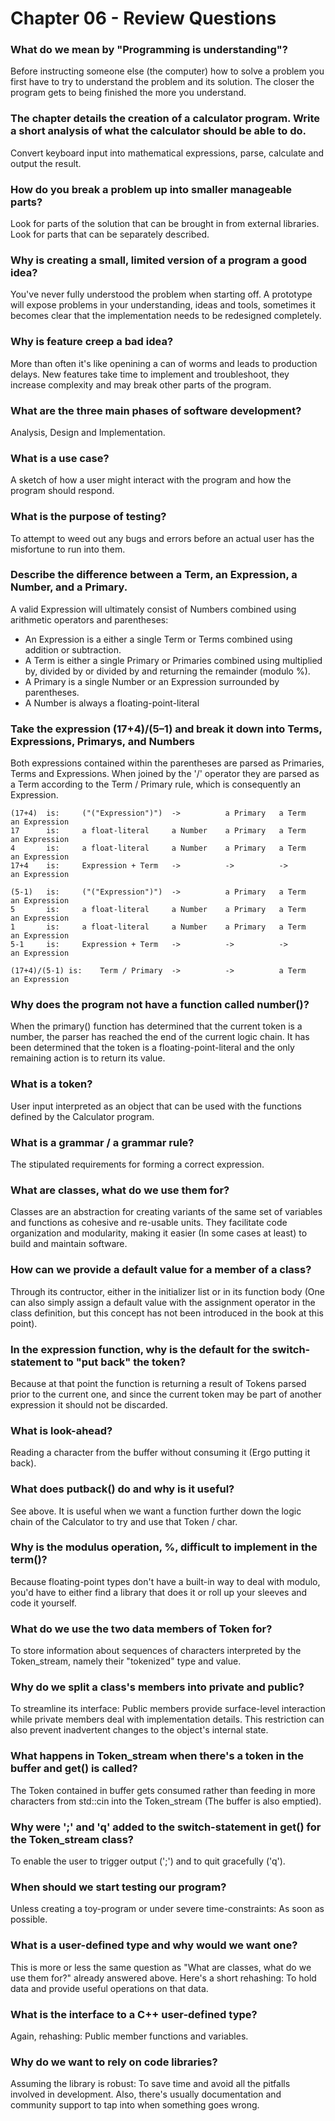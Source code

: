 # Chapter 06 - Review Questions

### What do we mean by "Programming is understanding"?
Before instructing someone else (the computer) how to solve a problem you first have to try to understand the problem and its solution. The closer the program gets to being finished the more you understand.

### The chapter details the creation of a calculator program. Write a short analysis of what the calculator should be able to do.
Convert keyboard input into mathematical expressions, parse, calculate and output the result.

### How do you break a problem up into smaller manageable parts?
Look for parts of the solution that can be brought in from external libraries.
Look for parts that can be separately described.

### Why is creating a small, limited version of a program a good idea?
You've never fully understood the problem when starting off. A prototype will expose problems in your understanding, ideas and tools, sometimes it becomes clear that the implementation needs to be redesigned completely.

### Why is feature creep a bad idea?
More than often it's like openining a can of worms and leads to production delays. New features take time to implement and troubleshoot, they increase complexity and may break other parts of the program.

### What are the three main phases of software development?
Analysis, Design and Implementation.

### What is a use case?
A sketch of how a user might interact with the program and how the program should respond. 

### What is the purpose of testing?
To attempt to weed out any bugs and errors before an actual user has the misfortune to run into them.

### Describe the difference between a Term, an Expression, a Number, and a Primary.
A valid Expression will ultimately consist of Numbers combined using arithmetic operators and parentheses:
- An Expression is a either a single Term or Terms combined using addition or subtraction.
- A Term is either a single Primary or Primaries combined using multiplied by, divided by or divided by and returning the remainder (modulo %).
- A Primary is a single Number or an Expression surrounded by parentheses.
- A Number is always a floating-point-literal

### Take the expression (17+4)/(5–1) and break it down into Terms, Expressions, Primarys, and Numbers
Both expressions contained within the parentheses are parsed as Primaries, Terms and Expressions. When joined by the '/' operator they are parsed as a Term according to the Term / Primary rule, which is consequently an Expression.
```
(17+4)  is:     ("("Expression")")  ->          a Primary   a Term      an Expression
17      is:     a float-literal     a Number    a Primary   a Term      an Expression
4       is:     a float-literal     a Number    a Primary   a Term      an Expression
17+4    is:     Expression + Term   ->          ->          ->          an Expression

(5-1)   is:     ("("Expression")")  ->          a Primary   a Term      an Expression
5       is:     a float-literal     a Number    a Primary   a Term      an Expression
1       is:     a float-literal     a Number    a Primary   a Term      an Expression
5-1     is:     Expression + Term   ->          ->          ->          an Expression

(17+4)/(5-1) is:    Term / Primary  ->          ->          a Term      an Expression
```
### Why does the program not have a function called number()?
When the primary() function has determined that the current token is a number, the parser has reached the end of the current logic chain. It has been determined that the token is a floating-point-literal and the only remaining action is to return its value.

### What is a token?
User input interpreted as an object that can be used with the functions defined by the Calculator program.

### What is a grammar / a grammar rule?
The stipulated requirements for forming a correct expression.

### What are classes, what do we use them for?
Classes are an abstraction for creating variants of the same set of variables and functions as cohesive and re-usable units. They facilitate code organization and modularity, making it easier (In some cases at least) to build and maintain software.

### How can we provide a default value for a member of a class?
Through its contructor, either in the initializer list or in its function body (One can also simply assign a default value with the assignment operator in the class definition, but this concept has not been introduced in the book at this point).

### In the expression function, why is the default for the switch-statement to "put back" the token?
Because at that point the function is returning a result of Tokens parsed prior to the current one, and since the current token may be part of another expression it should not be discarded.

### What is look-ahead?
Reading a character from the buffer without consuming it (Ergo putting it back).

### What does putback() do and why is it useful?
See above. It is useful when we want a function further down the logic chain of the Calculator to try and use that Token / char.

### Why is the modulus operation, %, difficult to implement in the term()?
Because floating-point types don't have a built-in way to deal with modulo, you'd have to either find a library that does it or roll up your sleeves and code it yourself.

### What do we use the two data members of Token for?
To store information about sequences of characters interpreted by the Token_stream, namely their "tokenized" type and value.

### Why do we split a class's members into private and public?
To streamline its interface: Public members provide surface-level interaction while private members deal with implementation details. This restriction can also prevent inadvertent changes to the object's internal state.

### What happens in Token_stream when there's a token in the buffer and get() is called?
The Token contained in buffer gets consumed rather than feeding in more characters from std::cin into the Token_stream (The buffer is also emptied).

### Why were ';' and 'q' added to the switch-statement in get() for the Token_stream class?
To enable the user to trigger output (';') and to quit gracefully ('q').

### When should we start testing our program?
Unless creating a toy-program or under severe time-constraints: As soon as possible.

### What is a user-defined type and why would we want one?
This is more or less the same question as "What are classes, what do we use them for?" already answered above. Here's a short rehashing:  To hold data and provide useful operations on that data.

### What is the interface to a C++ user-defined type?
Again, rehashing: Public member functions and variables.

### Why do we want to rely on code libraries?
Assuming the library is robust: To save time and avoid all the pitfalls involved in development. Also, there's usually documentation and community support to tap into when something goes wrong.
